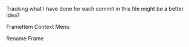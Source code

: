 Tracking what I have done for each commit in this file might be a better idea?

FrameItem Context Menu

Rename Frame